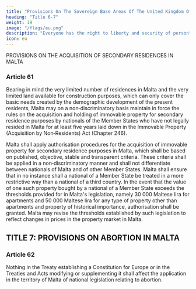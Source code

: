 ```yaml
---
title: "Provisions On The Sovereign Base Areas Of The United Kingdom Of Great Britain And Northern Ireland In Cyprus"
heading: "Title 6-7"
weight: 19
image: "/flags/eu.png"
description: "Everyone has the right to liberty and security of person"
icon: eu
---
```



PROVISIONS ON THE ACQUISITION OF SECONDARY RESIDENCES IN MALTA

### Article 61

Bearing in mind the very limited number of residences in Malta and the very limited land available for
construction purposes, which can only cover the basic needs created by the demographic
development of the present residents, Malta may on a non‑discriminatory basis maintain in force the
rules on the acquisition and holding of immovable property for secondary residence purposes by
nationals of the Member States who have not legally resided in Malta for at least five years laid down
in the Immovable Property (Acquisition by Non‑Residents) Act (Chapter 246).

Malta shall apply authorisation procedures for the acquisition of immovable property for secondary
residence purposes in Malta, which shall be based on published, objective, stable and transparent
criteria. These criteria shall be applied in a non‑discriminatory manner and shall not differentiate
between nationals of Malta and of other Member States. Malta shall ensure that in no instance shall a
national of a Member State be treated in a more restrictive way than a national of a third country.
In the event that the value of one such property bought by a national of a Member State exceeds the
thresholds provided for in Malta's legislation, namely 30 000 Maltese lira for apartments and 50 000
Maltese lira for any type of property other than apartments and property of historical importance,
authorisation shall be granted. Malta may revise the thresholds established by such legislation to
reflect changes in prices in the property market in Malta.


## TITLE 7: PROVISIONS ON ABORTION IN MALTA


### Article 62
Nothing in the Treaty establishing a Constitution for Europe or in the Treaties and Acts modifying or
supplementing it shall affect the application in the territory of Malta of national legislation relating to
abortion.

